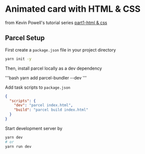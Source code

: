 # Animated card with HTML & CSS

from Kevin Powell's tutorial series
[part1-html & css](https://www.youtube.com/watch?v=YmyqlM13JUU&ab_channel=KevinPowell)

## Parcel Setup

First create a `package.json` file in your project directory

```bash
yarn init -y
```

Then, install parcel locally as a dev dependency

'''bash
yarn add parcel-bundler --dev
'''

Add task scripts to `package.json`

```json
{
  "scripts": {
    "dev": "parcel index.html",
    "build": "parcel build index.html"
  }
}
```

Start development server by

```bash
yarn dev
# or
yarn run dev
```
